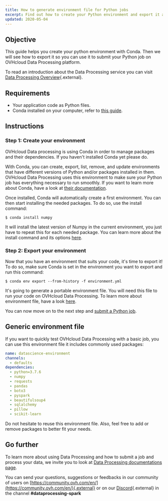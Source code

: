 ```yaml
---
title: How to generate environment file for Python jobs
excerpt: Find out how to create your Python environment and export it as an environment file.
updated: 2020-05-04
---
```


## Objective
This guide helps you create your python environment with Conda. Then we will see how to export it so you can use it to submit your Python job on OVHcloud Data Processing platform.

To read an introduction about the Data Processing service you can visit [Data Processing Overview](00_CONCEPTS_Overview1.){.external}.

## Requirements
- Your application code as Python files.
- Conda installed on your computer, refer to [this guide](https://docs.conda.io/projects/conda/en/latest/user-guide/install/).

## Instructions

### Step 1: Create your environment

OVHcloud Data processing is using Conda in order to manage packages and their dependencies. If you haven't installed Conda yet please do.

With Conda, you can create, export, list, remove, and update environments that have different versions of Python and/or packages installed in them. OVHcloud Data Processing uses this environment to make sure your Python job has everything necessary to run smoothly. If you want to learn more about Conda, have a look at [their documentation](https://docs.conda.io/en/latest/).

Once installed, Conda will automatically create a first environment. You can then start installing the needed packages. To do so, use the install command:
```shell-session
$ conda install numpy
```
It will install the latest version of Numpy in the current environment, you just have to repeat this for each needed package. You can learn more about the install command and its options [here](https://docs.conda.io/projects/conda/en/latest/commands/install.html).

### Step 2: Export your environment

Now that you have an environment that suits your code, it's time to export it! To do so, make sure Conda is set in the environment you want to export and run this command:
```shell-session
$ conda env export --from-history -f environment.yml
```

It's going to generate a portable environment file. You will need this file to run your code on OVHcloud Data Processing. To learn more about environment file, have a look [here](https://docs.conda.io/projects/conda/en/latest/user-guide/tasks/manage-environments.html#sharing-an-environment).

You can now move on to the next step and [submit a Python job](31_HOWTO_submit-python-ui1.).

## Generic environment file
If you want to quickly test OVHcloud Data Processing with a basic job, you can use this environment file it includes commonly used packages:
```yml
name: datascience-environment
channels:
  - defaults
dependencies:
  - python=3.7.6
  - numpy
  - requests
  - pandas
  - boto3
  - pyspark
  - beautifulsoup4
  - sqlalchemy
  - pillow
  - scikit-learn
```

Do not hesitate to reuse this environment file. Also, feel free to add or remove packages to better fit your needs.

## Go further

To learn more about using Data Processing and how to submit a job and process your data, we invite you to look at [Data Processing documentations page](public-cloud-data-analytics-data-processing1.).

You can send your questions, suggestions or feedbacks in our community of users on [https://community.ovh.com/en/](https://community.ovh.com/en/){.external} or on our [Discord](https://discord.gg/VVvZg8NCQM){.external} in the channel **#dataprocessing-spark**

